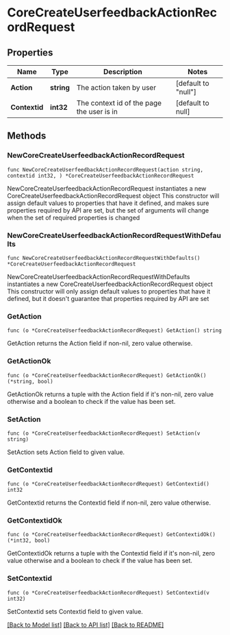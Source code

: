 # CoreCreateUserfeedbackActionRecordRequest

## Properties

Name | Type | Description | Notes
------------ | ------------- | ------------- | -------------
**Action** | **string** | The action taken by user | [default to "null"]
**Contextid** | **int32** | The context id of the page the user is in | [default to null]

## Methods

### NewCoreCreateUserfeedbackActionRecordRequest

`func NewCoreCreateUserfeedbackActionRecordRequest(action string, contextid int32, ) *CoreCreateUserfeedbackActionRecordRequest`

NewCoreCreateUserfeedbackActionRecordRequest instantiates a new CoreCreateUserfeedbackActionRecordRequest object
This constructor will assign default values to properties that have it defined,
and makes sure properties required by API are set, but the set of arguments
will change when the set of required properties is changed

### NewCoreCreateUserfeedbackActionRecordRequestWithDefaults

`func NewCoreCreateUserfeedbackActionRecordRequestWithDefaults() *CoreCreateUserfeedbackActionRecordRequest`

NewCoreCreateUserfeedbackActionRecordRequestWithDefaults instantiates a new CoreCreateUserfeedbackActionRecordRequest object
This constructor will only assign default values to properties that have it defined,
but it doesn't guarantee that properties required by API are set

### GetAction

`func (o *CoreCreateUserfeedbackActionRecordRequest) GetAction() string`

GetAction returns the Action field if non-nil, zero value otherwise.

### GetActionOk

`func (o *CoreCreateUserfeedbackActionRecordRequest) GetActionOk() (*string, bool)`

GetActionOk returns a tuple with the Action field if it's non-nil, zero value otherwise
and a boolean to check if the value has been set.

### SetAction

`func (o *CoreCreateUserfeedbackActionRecordRequest) SetAction(v string)`

SetAction sets Action field to given value.


### GetContextid

`func (o *CoreCreateUserfeedbackActionRecordRequest) GetContextid() int32`

GetContextid returns the Contextid field if non-nil, zero value otherwise.

### GetContextidOk

`func (o *CoreCreateUserfeedbackActionRecordRequest) GetContextidOk() (*int32, bool)`

GetContextidOk returns a tuple with the Contextid field if it's non-nil, zero value otherwise
and a boolean to check if the value has been set.

### SetContextid

`func (o *CoreCreateUserfeedbackActionRecordRequest) SetContextid(v int32)`

SetContextid sets Contextid field to given value.



[[Back to Model list]](../README.md#documentation-for-models) [[Back to API list]](../README.md#documentation-for-api-endpoints) [[Back to README]](../README.md)


